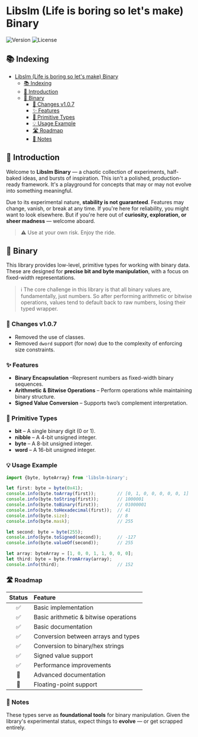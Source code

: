 # Libslm (Life is boring so let's make) Binary

![Version](https://img.shields.io/github/package-json/v/Hulle107/libslm-binary?style=for-the-badge)
![License](https://img.shields.io/github/license/Hulle107/libslm-binary?style=for-the-badge)

## 📚 Indexing

- [Libslm (Life is boring so let's make) Binary](#libslm-life-is-boring-so-lets-make-binary)
  - [📚 Indexing](#-indexing)
  - [🧪 Introduction](#-introduction)
  - [🧩 Binary](#-binary)
    - [🔄 Changes v1.0.7](#-changes-v107)
    - [✨ Features](#-features)
    - [🧱 Primitive Types](#-primitive-types)
    - [💡 Usage Example](#-usage-example)
    - [🛣️ Roadmap](#️-roadmap)
    - [📝 Notes](#-notes)

## 🧪 Introduction

Welcome to **Libslm Binary** — a chaotic collection of experiments, half-baked ideas, and bursts of inspiration.
This isn't a polished, production-ready framework. It's a playground for concepts that may or may not evolve into something meaningful.

Due to its experimental nature, **stability is not guaranteed**. Features may change, vanish, or break at any time.
If you're here for reliability, you might want to look elsewhere.
But if you're here out of **curiosity, exploration, or sheer madness** — welcome aboard.

> ⚠️ Use at your own risk. Enjoy the ride.

## 🧩 Binary

This library provides low-level, primitive types for working with binary data. These are designed for **precise bit and byte manipulation**, with a focus on fixed-width representations.

> ℹ️ The core challenge in this library is that all binary values are, fundamentally, just numbers. So after performing arithmetic or bitwise operations, values tend to default back to raw numbers, losing their typed wrapper.

### 🔄 Changes v1.0.7

- Removed the use of classes.
- Removed `dword` support (for now) due to the complexity of enforcing size constraints.

### ✨ Features

- **Binary Encapsulation** –Represent numbers as fixed-width binary sequences.
- **Arithmetic & Bitwise Operations** – Perform operations while maintaining binary structure.
- **Signed Value Conversion** – Supports two’s complement interpretation.

### 🧱 Primitive Types

- **bit** – A single binary digit (0 or 1).
- **nibble** – A 4-bit unsigned integer.
- **byte** – A 8-bit unsigned integer.
- **word** – A 16-bit unsigned integer.

### 💡 Usage Example

```typescript
import {byte, byteArray} from 'libslm-binary';

let first: byte = byte(0x41);
console.info(byte.toArray(first));        // [0, 1, 0, 0, 0, 0, 0, 1]
console.info(byte.toString(first));       // 1000001
console.info(byte.toBinary(first));       // 01000001
console.info(byte.toHexadecimal(first));  // 41
console.info(byte.size);                  // 8
console.info(byte.mask);                  // 255

let second: byte = byte(255);
console.info(byte.toSigned(second));      // -127
console.info(byte.valueOf(second));       // 255

let array: byteArray = [1, 0, 0, 1, 1, 0, 0, 0];
let third: byte = byte.fromArray(array);
console.info(third);                      // 152
```

### 🛣️ Roadmap

| Status | Feature |
|:------:|:--------|
| ✅ | Basic implementation |
| ✅ | Basic arithmetic & bitwise operations |
| ✅ | Basic documentation |
| ✅ | Conversion between arrays and types |
| ✅ | Conversion to binary/hex strings |
| ✅ | Signed value support |
| ✅ | Performance improvements |
| 🔲 | Advanced documentation |
| 🔲 | Floating-point support |

### 📝 Notes

These types serve as **foundational tools** for binary manipulation.
Given the library's experimental status, expect things to **evolve** — or get scrapped entirely.
